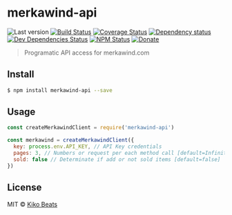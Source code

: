 # merkawind-api

![Last version](https://img.shields.io/github/tag/Kikobeats/merkawind-api.svg?style=flat-square)
[![Build Status](http://img.shields.io/travis/Kikobeats/merkawind-api/master.svg?style=flat-square)](https://travis-ci.org/Kikobeats/merkawind-api)
[![Coverage Status](https://img.shields.io/coveralls/Kikobeats/merkawind-api.svg?style=flat-square)](https://coveralls.io/github/Kikobeats/merkawind-api)
[![Dependency status](http://img.shields.io/david/Kikobeats/merkawind-api.svg?style=flat-square)](https://david-dm.org/Kikobeats/merkawind-api)
[![Dev Dependencies Status](http://img.shields.io/david/dev/Kikobeats/merkawind-api.svg?style=flat-square)](https://david-dm.org/Kikobeats/merkawind-api#info=devDependencies)
[![NPM Status](http://img.shields.io/npm/dm/merkawind-api.svg?style=flat-square)](https://www.npmjs.org/package/merkawind-api)
[![Donate](https://img.shields.io/badge/donate-paypal-blue.svg?style=flat-square)](https://paypal.me/Kikobeats)

> Programatic API access for merkawind.com

## Install

```bash
$ npm install merkawind-api --save
```

## Usage

```js
const createMerkawindClient = require('merkawind-api')

const merkawind = createMerkawindClient({
  key: process.env.API_KEY, // API Key credentials
  pages: 3, // Numbers or request per each method call [default=Infinity]
  sold: false // Determinate if add or not sold items [default=false]
})
```

## License

MIT © [Kiko Beats](http://kikobeats.com)
